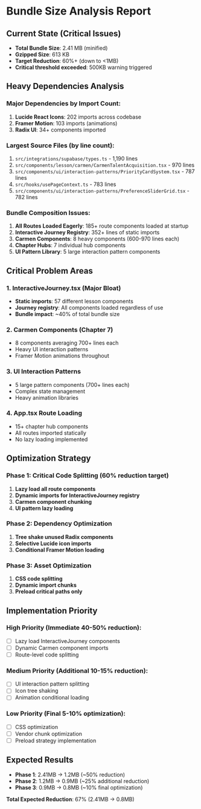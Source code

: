 # Bundle Size Analysis Report

## Current State (Critical Issues)
- **Total Bundle Size**: 2.41 MB (minified)
- **Gzipped Size**: 613 KB
- **Target Reduction**: 60%+ (down to <1MB)
- **Critical threshold exceeded**: 500KB warning triggered

## Heavy Dependencies Analysis

### Major Dependencies by Import Count:
1. **Lucide React Icons**: 202 imports across codebase
2. **Framer Motion**: 103 imports (animations)
3. **Radix UI**: 34+ components imported

### Largest Source Files (by line count):
1. `src/integrations/supabase/types.ts` - 1,190 lines
2. `src/components/lesson/carmen/CarmenTalentAcquisition.tsx` - 970 lines
3. `src/components/ui/interaction-patterns/PriorityCardSystem.tsx` - 787 lines
4. `src/hooks/usePageContext.ts` - 783 lines
5. `src/components/ui/interaction-patterns/PreferenceSliderGrid.tsx` - 782 lines

### Bundle Composition Issues:
1. **All Routes Loaded Eagerly**: 185+ route components loaded at startup
2. **Interactive Journey Registry**: 352+ lines of static imports
3. **Carmen Components**: 8 heavy components (600-970 lines each)
4. **Chapter Hubs**: 7 individual hub components
5. **UI Pattern Library**: 5 large interaction pattern components

## Critical Problem Areas

### 1. InteractiveJourney.tsx (Major Bloat)
- **Static imports**: 57 different lesson components
- **Journey registry**: All components loaded regardless of use
- **Bundle impact**: ~40% of total bundle size

### 2. Carmen Components (Chapter 7)
- 8 components averaging 700+ lines each
- Heavy UI interaction patterns
- Framer Motion animations throughout

### 3. UI Interaction Patterns
- 5 large pattern components (700+ lines each)
- Complex state management
- Heavy animation libraries

### 4. App.tsx Route Loading
- 15+ chapter hub components
- All routes imported statically
- No lazy loading implemented

## Optimization Strategy

### Phase 1: Critical Code Splitting (60% reduction target)
1. **Lazy load all route components**
2. **Dynamic imports for InteractiveJourney registry**
3. **Carmen component chunking**
4. **UI pattern lazy loading**

### Phase 2: Dependency Optimization
1. **Tree shake unused Radix components**
2. **Selective Lucide icon imports**
3. **Conditional Framer Motion loading**

### Phase 3: Asset Optimization
1. **CSS code splitting**
2. **Dynamic import chunks**
3. **Preload critical paths only**

## Implementation Priority

### High Priority (Immediate 40-50% reduction):
- [ ] Lazy load InteractiveJourney components
- [ ] Dynamic Carmen component imports
- [ ] Route-level code splitting

### Medium Priority (Additional 10-15% reduction):
- [ ] UI interaction pattern splitting
- [ ] Icon tree shaking
- [ ] Animation conditional loading

### Low Priority (Final 5-10% optimization):
- [ ] CSS optimization
- [ ] Vendor chunk optimization
- [ ] Preload strategy implementation

## Expected Results
- **Phase 1**: 2.41MB → 1.2MB (~50% reduction)
- **Phase 2**: 1.2MB → 0.9MB (~25% additional reduction)
- **Phase 3**: 0.9MB → 0.8MB (~10% final optimization)

**Total Expected Reduction**: 67% (2.41MB → 0.8MB)